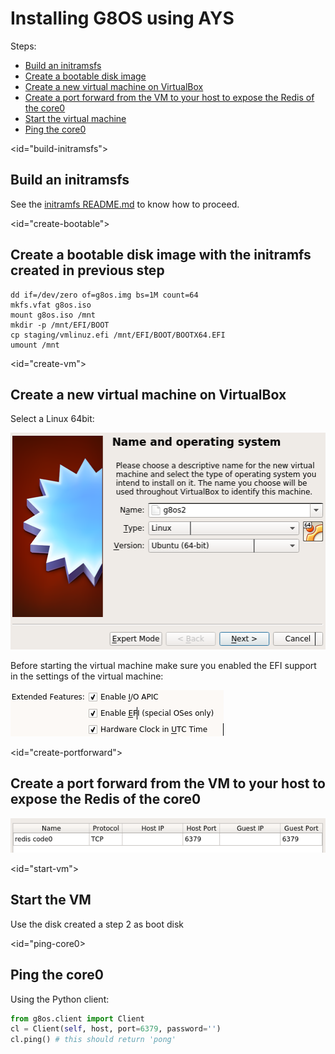 # Installing G8OS using AYS

Steps:

- [Build an initramsfs](#build-initramsfs)
- [Create a bootable disk image](#create-bootable)
- [Create a new virtual machine on VirtualBox](#create-vm)
- [Create a port forward from the VM to your host to expose the Redis of the core0](#create-portforward)
- [Start the virtual machine](#start-vm)
- [Ping the core0](#ping-core0)


<id="build-initramsfs"></a>
## Build an initramsfs

See the [initramfs README.md](https://github.com/g8os/initramfs/blob/master/README.md) to know how to proceed.


<id="create-bootable"></a>
## Create a bootable disk image with the initramfs created in previous step

```shell
dd if=/dev/zero of=g8os.img bs=1M count=64
mkfs.vfat g8os.iso
mount g8os.iso /mnt
mkdir -p /mnt/EFI/BOOT
cp staging/vmlinuz.efi /mnt/EFI/BOOT/BOOTX64.EFI
umount /mnt
```

<id="create-vm"></a>
## Create a new virtual machine on VirtualBox  

Select a Linux 64bit:  

![create vm](images/create_vm.png)  

Before starting the virtual machine make sure you enabled the EFI support in the settings of the virtual machine:  

![create vm](images/enable_efi.png)  


<id="create-portforward"></a>
## Create a port forward from the VM to your host to expose the Redis of the core0

![port forward](images/portforward.png)

<id="start-vm"></a>
## Start the VM

Use the disk created a step 2 as boot disk

<id="ping-core0></a>
## Ping the core0

Using the Python client:

```python
from g8os.client import Client
cl = Client(self, host, port=6379, password='')
cl.ping() # this should return 'pong'
```
